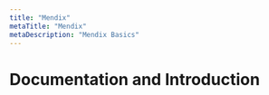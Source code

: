 ```yaml
---
title: "Mendix"
metaTitle: "Mendix"
metaDescription: "Mendix Basics"
---
```



# Documentation and Introduction



